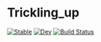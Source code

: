 # Trickling_up

[![Stable](https://img.shields.io/badge/docs-stable-blue.svg)](https://Martin-Bernstein.github.io/Trickling_up.jl/stable/)
[![Dev](https://img.shields.io/badge/docs-dev-blue.svg)](https://Martin-Bernstein.github.io/Trickling_up.jl/dev/)
[![Build Status](https://github.com/Martin-Bernstein/Trickling_up.jl/actions/workflows/CI.yml/badge.svg?branch=main)](https://github.com/Martin-Bernstein/Trickling_up.jl/actions/workflows/CI.yml?query=branch%3Amain)
